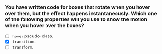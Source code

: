 ### You have written code for boxes that rotate when you hover over them, but the effect happens instantaneously. Which one of the following properties will you use to show the motion when you hover over the boxes?

- [ ] `hover` pseudo-class.
- [x] `transition`.
- [ ] `transform`.
